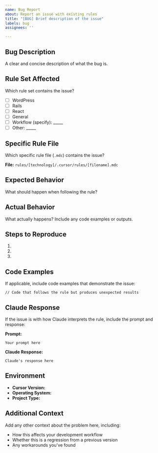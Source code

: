 ```yaml
---
name: Bug Report
about: Report an issue with existing rules
title: "[BUG] Brief description of the issue"
labels: bug
assignees: ''

---
```


## Bug Description

A clear and concise description of what the bug is.

## Rule Set Affected

Which rule set contains the issue?

- [ ] WordPress
- [ ] Rails
- [ ] React
- [ ] General
- [ ] Workflow (specify): _____
- [ ] Other: _____

## Specific Rule File

Which specific rule file (`.mdc`) contains the issue?

**File:** `rules/[technology]/.cursor/rules/[filename].mdc`

## Expected Behavior

What should happen when following the rule?

## Actual Behavior

What actually happens? Include any code examples or outputs.

## Steps to Reproduce

1. 
2. 
3. 

## Code Examples

If applicable, include code examples that demonstrate the issue:

```language
// Code that follows the rule but produces unexpected results
```

## Claude Response

If the issue is with how Claude interprets the rule, include the prompt and response:

**Prompt:**
```
Your prompt here
```

**Claude Response:**
```
Claude's response here
```

## Environment

- **Cursor Version:** 
- **Operating System:** 
- **Project Type:** 

## Additional Context

Add any other context about the problem here, including:
- How this affects your development workflow
- Whether this is a regression from a previous version
- Any workarounds you've found